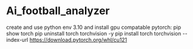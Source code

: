 # Ai_football_analyzer
create and use python env 3.10
and install gpu compatable pytorch:
 pip show torch
 pip uninstall torch torchvision -y
 pip install torch torchvision --index-url https://download.pytorch.org/whl/cu121